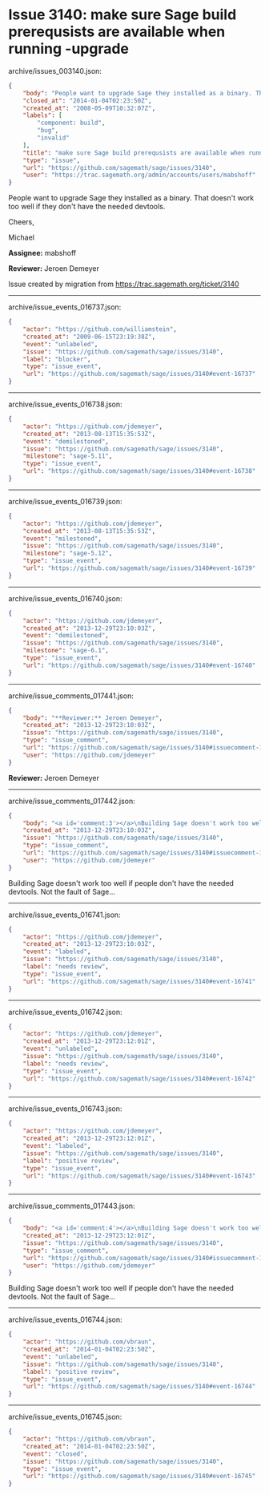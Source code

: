 # Issue 3140: make sure Sage build prerequsists are available when running -upgrade

archive/issues_003140.json:
```json
{
    "body": "People want to upgrade Sage they installed as a binary. That doesn't work too well if they don't have the needed devtools.\n\nCheers,\n\nMichael\n\n**Assignee:** mabshoff\n\n**Reviewer:** Jeroen Demeyer\n\nIssue created by migration from https://trac.sagemath.org/ticket/3140\n\n",
    "closed_at": "2014-01-04T02:23:50Z",
    "created_at": "2008-05-09T10:32:07Z",
    "labels": [
        "component: build",
        "bug",
        "invalid"
    ],
    "title": "make sure Sage build prerequsists are available when running -upgrade",
    "type": "issue",
    "url": "https://github.com/sagemath/sage/issues/3140",
    "user": "https://trac.sagemath.org/admin/accounts/users/mabshoff"
}
```
People want to upgrade Sage they installed as a binary. That doesn't work too well if they don't have the needed devtools.

Cheers,

Michael

**Assignee:** mabshoff

**Reviewer:** Jeroen Demeyer

Issue created by migration from https://trac.sagemath.org/ticket/3140





---

archive/issue_events_016737.json:
```json
{
    "actor": "https://github.com/williamstein",
    "created_at": "2009-06-15T23:19:38Z",
    "event": "unlabeled",
    "issue": "https://github.com/sagemath/sage/issues/3140",
    "label": "blocker",
    "type": "issue_event",
    "url": "https://github.com/sagemath/sage/issues/3140#event-16737"
}
```



---

archive/issue_events_016738.json:
```json
{
    "actor": "https://github.com/jdemeyer",
    "created_at": "2013-08-13T15:35:53Z",
    "event": "demilestoned",
    "issue": "https://github.com/sagemath/sage/issues/3140",
    "milestone": "sage-5.11",
    "type": "issue_event",
    "url": "https://github.com/sagemath/sage/issues/3140#event-16738"
}
```



---

archive/issue_events_016739.json:
```json
{
    "actor": "https://github.com/jdemeyer",
    "created_at": "2013-08-13T15:35:53Z",
    "event": "milestoned",
    "issue": "https://github.com/sagemath/sage/issues/3140",
    "milestone": "sage-5.12",
    "type": "issue_event",
    "url": "https://github.com/sagemath/sage/issues/3140#event-16739"
}
```



---

archive/issue_events_016740.json:
```json
{
    "actor": "https://github.com/jdemeyer",
    "created_at": "2013-12-29T23:10:03Z",
    "event": "demilestoned",
    "issue": "https://github.com/sagemath/sage/issues/3140",
    "milestone": "sage-6.1",
    "type": "issue_event",
    "url": "https://github.com/sagemath/sage/issues/3140#event-16740"
}
```



---

archive/issue_comments_017441.json:
```json
{
    "body": "**Reviewer:** Jeroen Demeyer",
    "created_at": "2013-12-29T23:10:03Z",
    "issue": "https://github.com/sagemath/sage/issues/3140",
    "type": "issue_comment",
    "url": "https://github.com/sagemath/sage/issues/3140#issuecomment-17441",
    "user": "https://github.com/jdemeyer"
}
```

**Reviewer:** Jeroen Demeyer



---

archive/issue_comments_017442.json:
```json
{
    "body": "<a id='comment:3'></a>\nBuilding Sage doesn't work too well if people don't have the needed devtools. Not the fault of Sage...",
    "created_at": "2013-12-29T23:10:03Z",
    "issue": "https://github.com/sagemath/sage/issues/3140",
    "type": "issue_comment",
    "url": "https://github.com/sagemath/sage/issues/3140#issuecomment-17442",
    "user": "https://github.com/jdemeyer"
}
```

<a id='comment:3'></a>
Building Sage doesn't work too well if people don't have the needed devtools. Not the fault of Sage...



---

archive/issue_events_016741.json:
```json
{
    "actor": "https://github.com/jdemeyer",
    "created_at": "2013-12-29T23:10:03Z",
    "event": "labeled",
    "issue": "https://github.com/sagemath/sage/issues/3140",
    "label": "needs review",
    "type": "issue_event",
    "url": "https://github.com/sagemath/sage/issues/3140#event-16741"
}
```



---

archive/issue_events_016742.json:
```json
{
    "actor": "https://github.com/jdemeyer",
    "created_at": "2013-12-29T23:12:01Z",
    "event": "unlabeled",
    "issue": "https://github.com/sagemath/sage/issues/3140",
    "label": "needs review",
    "type": "issue_event",
    "url": "https://github.com/sagemath/sage/issues/3140#event-16742"
}
```



---

archive/issue_events_016743.json:
```json
{
    "actor": "https://github.com/jdemeyer",
    "created_at": "2013-12-29T23:12:01Z",
    "event": "labeled",
    "issue": "https://github.com/sagemath/sage/issues/3140",
    "label": "positive review",
    "type": "issue_event",
    "url": "https://github.com/sagemath/sage/issues/3140#event-16743"
}
```



---

archive/issue_comments_017443.json:
```json
{
    "body": "<a id='comment:4'></a>\nBuilding Sage doesn't work too well if people don't have the needed devtools. Not the fault of Sage...",
    "created_at": "2013-12-29T23:12:01Z",
    "issue": "https://github.com/sagemath/sage/issues/3140",
    "type": "issue_comment",
    "url": "https://github.com/sagemath/sage/issues/3140#issuecomment-17443",
    "user": "https://github.com/jdemeyer"
}
```

<a id='comment:4'></a>
Building Sage doesn't work too well if people don't have the needed devtools. Not the fault of Sage...



---

archive/issue_events_016744.json:
```json
{
    "actor": "https://github.com/vbraun",
    "created_at": "2014-01-04T02:23:50Z",
    "event": "unlabeled",
    "issue": "https://github.com/sagemath/sage/issues/3140",
    "label": "positive review",
    "type": "issue_event",
    "url": "https://github.com/sagemath/sage/issues/3140#event-16744"
}
```



---

archive/issue_events_016745.json:
```json
{
    "actor": "https://github.com/vbraun",
    "created_at": "2014-01-04T02:23:50Z",
    "event": "closed",
    "issue": "https://github.com/sagemath/sage/issues/3140",
    "type": "issue_event",
    "url": "https://github.com/sagemath/sage/issues/3140#event-16745"
}
```
